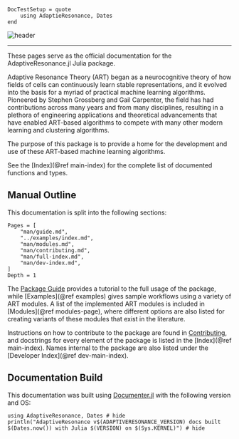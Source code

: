 ```@meta
DocTestSetup = quote
    using AdaptieResonance, Dates
end
```

![header](assets/header.png)

---

These pages serve as the official documentation for the AdaptiveResonance.jl Julia package.

Adaptive Resonance Theory (ART) began as a neurocognitive theory of how fields of cells can continuously learn stable representations, and it evolved into the basis for a myriad of practical machine learning algorithms.
Pioneered by Stephen Grossberg and Gail Carpenter, the field has had contributions across many years and from many disciplines, resulting in a plethora of engineering applications and theoretical advancements that have enabled ART-based algorithms to compete with many other modern learning and clustering algorithms.

The purpose of this package is to provide a home for the development and use of these ART-based machine learning algorithms.

See the [Index](@ref main-index) for the complete list of documented functions and types.

## Manual Outline

This documentation is split into the following sections:

```@contents
Pages = [
    "man/guide.md",
    "../examples/index.md",
    "man/modules.md",
    "man/contributing.md",
    "man/full-index.md",
    "man/dev-index.md",
]
Depth = 1
```

The [Package Guide](@ref) provides a tutorial to the full usage of the package, while [Examples](@ref examples) gives sample workflows using a variety of ART modules.
A list of the implemented ART modules is included in [Modules](@ref modules-page), where different options are also listed for creating variants of these modules that exist in the literature.

Instructions on how to contribute to the package are found in [Contributing](@ref), and docstrings for every element of the package is listed in the [Index](@ref main-index).
Names internal to the package are also listed under the [Developer Index](@ref dev-main-index).

## Documentation Build

This documentation was built using [Documenter.jl](https://github.com/JuliaDocs/Documenter.jl) with the following version and OS:

```@example
using AdaptiveResonance, Dates # hide
println("AdaptiveResonance v$(ADAPTIVERESONANCE_VERSION) docs built $(Dates.now()) with Julia $(VERSION) on $(Sys.KERNEL)") # hide
```
